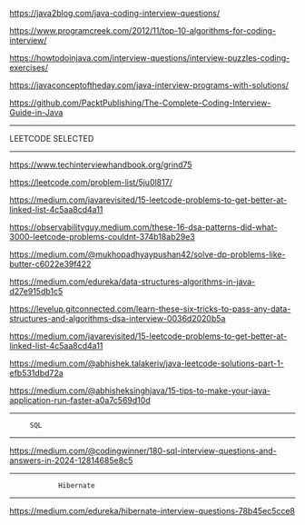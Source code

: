 https://java2blog.com/java-coding-interview-questions/

https://www.programcreek.com/2012/11/top-10-algorithms-for-coding-interview/

https://howtodoinjava.com/interview-questions/interview-puzzles-coding-exercises/

https://javaconceptoftheday.com/java-interview-programs-with-solutions/

https://github.com/PacktPublishing/The-Complete-Coding-Interview-Guide-in-Java

*******************************************************************************************************
LEETCODE SELECTED 
******************************************************************************************************
https://www.techinterviewhandbook.org/grind75

https://leetcode.com/problem-list/5ju0l817/


https://medium.com/javarevisited/15-leetcode-problems-to-get-better-at-linked-list-4c5aa8cd4a11

https://observabilityguy.medium.com/these-16-dsa-patterns-did-what-3000-leetcode-problems-couldnt-374b18ab29e3

https://medium.com/@mukhopadhyaypushan42/solve-dp-problems-like-butter-c6022e39f422

https://medium.com/edureka/data-structures-algorithms-in-java-d27e915db1c5

https://levelup.gitconnected.com/learn-these-six-tricks-to-pass-any-data-structures-and-algorithms-dsa-interview-0036d2020b5a

https://medium.com/javarevisited/15-leetcode-problems-to-get-better-at-linked-list-4c5aa8cd4a11

https://medium.com/@abhishek.talakeriv/java-leetcode-solutions-part-1-efb531dbd72a

https://medium.com/@abhisheksinghjava/15-tips-to-make-your-java-application-run-faster-a0a7c569d10d



******************************************************************************************************
         SQL 
******************************************************************************************************

https://medium.com/@codingwinner/180-sql-interview-questions-and-answers-in-2024-12814685e8c5


******************************************************************************************************
                Hibernate 
******************************************************************************************************

https://medium.com/edureka/hibernate-interview-questions-78b45ec5cce8

